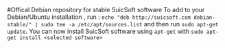 #Offical Debian repository for stable SuicSoft software
To add to your Debian/Ubuntu installation , run : ```echo "deb http://suicsoft.com debian-stable/" | sudo tee -a /etc/apt/sources.list``` and then run ```sudo apt-get update```. You can now install SuicSoft software using ```apt-get``` with ```sudo apt-get install <selected software>```
